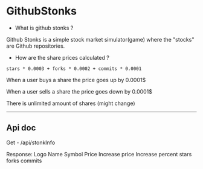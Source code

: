# GithubStonks

-   What is github stonks ?

Github Stonks is a simple stock market simulator(game) where the "stocks" are Github repositories.

-   How are the share prices calculated ?

`stars * 0.0003 + forks * 0.0002 + commits * 0.0001`

When a user buys a share the price goes up by 0.0001$

When a user sells a share the price goes down by 0.0001$

There is unlimited amount of shares (might change)

---

## Api doc

Get - /api/stonkInfo

Response:
Logo
Name
Symbol
Price
Increase price
Increase percent
stars
forks
commits
